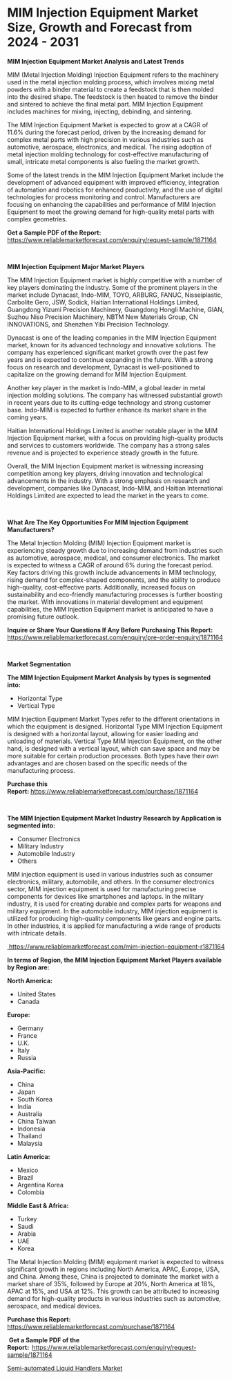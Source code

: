 <p><h1>MIM Injection Equipment Market Size, Growth and Forecast from 2024 - 2031</h1></p><p><strong>MIM Injection Equipment Market Analysis and Latest Trends</strong></p>
<p><p>MIM (Metal Injection Molding) Injection Equipment refers to the machinery used in the metal injection molding process, which involves mixing metal powders with a binder material to create a feedstock that is then molded into the desired shape. The feedstock is then heated to remove the binder and sintered to achieve the final metal part. MIM Injection Equipment includes machines for mixing, injecting, debinding, and sintering.</p><p>The MIM Injection Equipment Market is expected to grow at a CAGR of 11.6% during the forecast period, driven by the increasing demand for complex metal parts with high precision in various industries such as automotive, aerospace, electronics, and medical. The rising adoption of metal injection molding technology for cost-effective manufacturing of small, intricate metal components is also fueling the market growth.</p><p>Some of the latest trends in the MIM Injection Equipment Market include the development of advanced equipment with improved efficiency, integration of automation and robotics for enhanced productivity, and the use of digital technologies for process monitoring and control. Manufacturers are focusing on enhancing the capabilities and performance of MIM Injection Equipment to meet the growing demand for high-quality metal parts with complex geometries.</p></p>
<p><strong>Get a Sample PDF of the Report:&nbsp;</strong> <a href="https://www.reliablemarketforecast.com/enquiry/request-sample/1871164">https://www.reliablemarketforecast.com/enquiry/request-sample/1871164</a></p>
<p>&nbsp;</p>
<p><strong>MIM Injection Equipment Major Market Players</strong></p>
<p><p>The MIM Injection Equipment market is highly competitive with a number of key players dominating the industry. Some of the prominent players in the market include Dynacast, Indo-MIM, TOYO, ARBURG, FANUC, Nisseiplastic, Carbolite Gero, JSW, Sodick, Haitian International Holdings Limited, Guangdong Yizumi Precision Machinery, Guangdong Hongli Machine, GIAN, Suzhou Niso Precision Machinery, NBTM New Materials Group, CN INNOVATIONS, and Shenzhen Yibi Precision Technology.</p><p>Dynacast is one of the leading companies in the MIM Injection Equipment market, known for its advanced technology and innovative solutions. The company has experienced significant market growth over the past few years and is expected to continue expanding in the future. With a strong focus on research and development, Dynacast is well-positioned to capitalize on the growing demand for MIM Injection Equipment.</p><p>Another key player in the market is Indo-MIM, a global leader in metal injection molding solutions. The company has witnessed substantial growth in recent years due to its cutting-edge technology and strong customer base. Indo-MIM is expected to further enhance its market share in the coming years.</p><p>Haitian International Holdings Limited is another notable player in the MIM Injection Equipment market, with a focus on providing high-quality products and services to customers worldwide. The company has a strong sales revenue and is projected to experience steady growth in the future.</p><p>Overall, the MIM Injection Equipment market is witnessing increasing competition among key players, driving innovation and technological advancements in the industry. With a strong emphasis on research and development, companies like Dynacast, Indo-MIM, and Haitian International Holdings Limited are expected to lead the market in the years to come.</p></p>
<p>&nbsp;</p>
<p><strong>What Are The Key Opportunities For MIM Injection Equipment Manufacturers?</strong></p>
<p><p>The Metal Injection Molding (MIM) Injection Equipment market is experiencing steady growth due to increasing demand from industries such as automotive, aerospace, medical, and consumer electronics. The market is expected to witness a CAGR of around 6% during the forecast period. Key factors driving this growth include advancements in MIM technology, rising demand for complex-shaped components, and the ability to produce high-quality, cost-effective parts. Additionally, increased focus on sustainability and eco-friendly manufacturing processes is further boosting the market. With innovations in material development and equipment capabilities, the MIM Injection Equipment market is anticipated to have a promising future outlook.</p></p>
<p><strong>Inquire or Share Your Questions If Any Before Purchasing This Report:</strong> <a href="https://www.reliablemarketforecast.com/enquiry/pre-order-enquiry/1871164">https://www.reliablemarketforecast.com/enquiry/pre-order-enquiry/1871164</a></p>
<p>&nbsp;</p>
<p><strong>Market Segmentation</strong></p>
<p><strong>The MIM Injection Equipment Market Analysis by types is segmented into:</strong></p>
<p><ul><li>Horizontal Type</li><li>Vertical Type</li></ul></p>
<p><p>MIM Injection Equipment Market Types refer to the different orientations in which the equipment is designed. Horizontal Type MIM Injection Equipment is designed with a horizontal layout, allowing for easier loading and unloading of materials. Vertical Type MIM Injection Equipment, on the other hand, is designed with a vertical layout, which can save space and may be more suitable for certain production processes. Both types have their own advantages and are chosen based on the specific needs of the manufacturing process.</p></p>
<p><strong>Purchase this Report:&nbsp;</strong><a href="https://www.reliablemarketforecast.com/purchase/1871164">https://www.reliablemarketforecast.com/purchase/1871164</a></p>
<p>&nbsp;</p>
<p><strong>The MIM Injection Equipment Market Industry Research by Application is segmented into:</strong></p>
<p><ul><li>Consumer Electronics</li><li>Military Industry</li><li>Automobile Industry</li><li>Others</li></ul></p>
<p><p>MIM injection equipment is used in various industries such as consumer electronics, military, automobile, and others. In the consumer electronics sector, MIM injection equipment is used for manufacturing precise components for devices like smartphones and laptops. In the military industry, it is used for creating durable and complex parts for weapons and military equipment. In the automobile industry, MIM injection equipment is utilized for producing high-quality components like gears and engine parts. In other industries, it is applied for manufacturing a wide range of products with intricate details.</p></p>
<p><a href="https://www.reliablemarketforecast.com/mim-injection-equipment-r1871164">&nbsp;https://www.reliablemarketforecast.com/mim-injection-equipment-r1871164</a></p>
<p><strong>In terms of Region, the MIM Injection Equipment Market Players available by Region are:</strong></p>
<p>
    <p> <strong> North America: </strong>
        <ul>
            <li>United States</li>
            <li>Canada</li>
        </ul>
        </p> 
    <p> <strong> Europe: </strong>
        <ul>
            <li>Germany</li>
            <li>France</li>
            <li>U.K.</li>
            <li>Italy</li>
            <li>Russia</li>
        </ul>
        </p> 
    <p> <strong> Asia-Pacific: </strong>
        <ul>
            <li>China</li>
            <li>Japan</li>
            <li>South Korea</li>
            <li>India</li>
            <li>Australia</li>
            <li>China Taiwan</li>
            <li>Indonesia</li>
            <li>Thailand</li>
            <li>Malaysia</li>
        </ul>
        </p> 
    <p> <strong> Latin America: </strong>
        <ul>
            <li>Mexico</li>
            <li>Brazil</li>
            <li>Argentina Korea</li>
            <li>Colombia</li>
        </ul>
        </p> 
    <p> <strong> Middle East & Africa: </strong>
        <ul>
            <li>Turkey</li>
            <li>Saudi</li>
            <li>Arabia</li>
            <li>UAE</li>
            <li>Korea</li>
        </ul>
    </p>
    </p>
<p><p>The Metal Injection Molding (MIM) equipment market is expected to witness significant growth in regions including North America, APAC, Europe, USA, and China. Among these, China is projected to dominate the market with a market share of 35%, followed by Europe at 20%, North America at 18%, APAC at 15%, and USA at 12%. This growth can be attributed to increasing demand for high-quality products in various industries such as automotive, aerospace, and medical devices.</p></p>
<p><strong>Purchase this Report: </strong><a href="https://www.reliablemarketforecast.com/purchase/1871164">https://www.reliablemarketforecast.com/purchase/1871164</a></p>
<p>&nbsp;<strong>Get a Sample PDF of the Report:&nbsp;&nbsp;</strong><a href="https://www.reliablemarketforecast.com/enquiry/request-sample/1871164">https://www.reliablemarketforecast.com/enquiry/request-sample/1871164</a></p>
<p><strong></strong></p>
<p><p><a href="https://github.com/nathandecarvalho/Market-Research-Report-List-4/blob/main/semi-automated-liquid-handlers-market.md">Semi-automated Liquid Handlers Market</a></p></p>